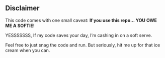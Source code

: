 ## Disclaimer 
This code comes with one small caveat: **If you use this repo... YOU OWE ME A SOFTIE!**

YESSSSSSS, If my code saves your day, I’m cashing in on a soft serve. 


Feel free to just snag the code and run. But seriously, hit me up for that ice cream when you can. 
